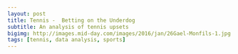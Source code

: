 ```yaml
---
layout: post
title: Tennis -  Betting on the Underdog
subtitle: An analysis of tennis upsets
bigimg: http://images.mid-day.com/images/2016/jan/26Gael-Monfils-1.jpg
tags: [tennis, data analysis, sports]
---
```


